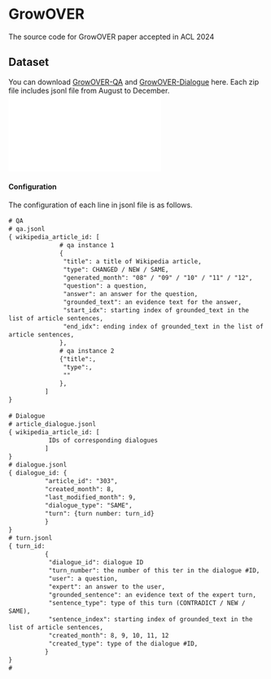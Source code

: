 # GrowOVER
The source code for GrowOVER paper accepted in ACL 2024

## Dataset
You can download [GrowOVER-QA](https://drive.google.com/uc?export=download&id=1IcpH71gL1_S9BDIthhvjqj8rKE7HCp1R) and [GrowOVER-Dialogue](https://drive.google.com/file/d/1vnGBRDKeD0O9gxGC1ZUvMi7ySgbhQtoq/view?usp=sharing) here. Each zip file includes jsonl file from August to December.
![Dataset](./image.pdf)
#### Configuration
The configuration of each line in jsonl file is as follows.
```
# QA
# qa.jsonl
{ wikipedia_article_id: [
              # qa instance 1
              {
               "title": a title of Wikipedia article,
               "type": CHANGED / NEW / SAME,
               "generated_month": "08" / "09" / "10" / "11" / "12",
               "question": a question, 
               "answer": an answer for the question,
               "grounded_text": an evidence text for the answer,
               "start_idx": starting index of grounded_text in the list of article sentences,
               "end_idx": ending index of grounded_text in the list of article sentences,
              },
              # qa instance 2
              {"title":,
               "type":,
               ""
              },
          ]
}

# Dialogue
# article_dialogue.jsonl
{ wikipedia_article_id: [
           IDs of corresponding dialogues
          ]
}
# dialogue.jsonl
{ dialogue_id: {
          "article_id": "303",
          "created_month": 8,
          "last_modified_month": 9,
          "dialogue_type": "SAME",
          "turn": {turn number: turn_id}
          }
}
# turn.jsonl
{ turn_id: 
          {
           "dialogue_id": dialogue ID
           "turn_number": the number of this ter in the dialogue #ID,
           "user": a question,
           "expert": an answer to the user, 
           "grounded_sentence": an evidence text of the expert turn,
           "sentence_type": type of this turn (CONTRADICT / NEW / SAME),
           "sentence_index": starting index of grounded_text in the list of article sentences,
           "created_month": 8, 9, 10, 11, 12
           "created_type": type of the dialogue #ID,
          }
}           
# 
```
